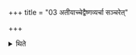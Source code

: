 +++
title = "03 अतीयाच्चेद्वैष्णव्यर्चा सञ्चरेत्"

+++

<details><summary>थिते</summary>

अतीयाच्चेद्वैष्णव्यर्चा सञ्चरेत् ३
</details>
